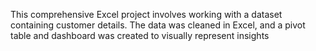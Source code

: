 This comprehensive Excel project involves working with a dataset containing customer details. The data was cleaned in Excel, and a pivot table and dashboard was created to visually represent insights
